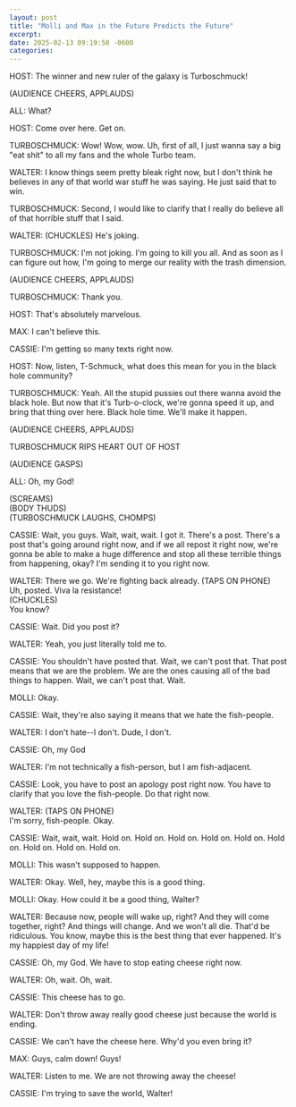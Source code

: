 ```yaml
---
layout: post
title: "Molli and Max in the Future Predicts the Future"
excerpt: 
date: 2025-02-13 09:19:58 -0600
categories: 
---
```


HOST:
The winner and new ruler of the galaxy is Turboschmuck!

(AUDIENCE CHEERS, APPLAUDS)

ALL:
What?

HOST:
Come over here. Get on.

TURBOSCHMUCK:
Wow! Wow, wow. Uh, first of all, I just wanna say a big "eat shit" to all my fans and the whole Turbo team.

WALTER:
I know things seem pretty bleak right now, but I don't think he believes in any of that world war stuff he was saying. He just said that to win.

TURBOSCHMUCK:
Second, I would like to clarify that I really do believe all of that horrible stuff that I said.

WALTER:
(CHUCKLES) He's joking.

TURBOSCHMUCK:
I'm not joking. I'm going to kill you all. And as soon as I can figure out how, I'm going to merge our reality with the trash dimension.

(AUDIENCE CHEERS, APPLAUDS)

TURBOSCHMUCK:
Thank you.

HOST:
That's absolutely marvelous.

MAX:
I can't believe this.

CASSIE:
I'm getting so many texts right now.

HOST:
Now, listen, T-Schmuck, what does this mean for you in the black hole community?

TURBOSCHMUCK:
Yeah. All the stupid pussies out there wanna avoid the black hole. But now that it's Turb-o-clock, we're gonna speed it up, and bring that thing over here. Black hole time. We'll make it happen.

(AUDIENCE CHEERS, APPLAUDS)

TURBOSCHMUCK RIPS HEART OUT OF HOST

(AUDIENCE GASPS)

ALL: 
Oh, my God!

(SCREAMS)  
(BODY THUDS)  
(TURBOSCHMUCK LAUGHS, CHOMPS)

CASSIE:
Wait, you guys. Wait, wait, wait. I got it. There's a post. There's a post that's going around right now, and if we all repost it right now, we're gonna be able to make a huge difference and stop all these terrible things from happening, okay? I'm sending it to you right now.

WALTER:
There we go. We're fighting back already.  (TAPS ON PHONE)  
Uh, posted. Viva la resistance!  
(CHUCKLES)  
You know?

CASSIE:
Wait. Did you post it?

WALTER:
Yeah, you just literally told me to.

CASSIE:
You shouldn't have posted that. Wait, we can't post that. That post means that we are the problem. We are the ones causing all of the bad things to happen. Wait, we can't post that. Wait.

MOLLI:
Okay.

CASSIE:
Wait, they're also saying it means that we hate the fish-people.

WALTER:
I don't hate--I don't. Dude, I don't.

CASSIE:
Oh, my God

WALTER:
I'm not technically a fish-person, but I am fish-adjacent.

CASSIE:
Look, you have to post an apology post right now. You have to clarify that you love the fish-people. Do that right now.

WALTER:
(TAPS ON PHONE)  
I'm sorry, fish-people. Okay.

CASSIE:
Wait, wait, wait. Hold on. Hold on. Hold on. Hold on. Hold on. Hold on. Hold on. Hold on. Hold on.

MOLLI:
This wasn't supposed to happen.

WALTER:
Okay. Well, hey, maybe this is a good thing.

MOLLI:
Okay. How could it be a good thing, Walter?

WALTER:
Because now, people will wake up, right? And they will come together, right? And things will change. And we won't all die. That'd be ridiculous. You know, maybe this is the best thing that ever happened. It's my happiest day of my life!

CASSIE:
Oh, my God. We have to stop eating cheese right now.

WALTER:
Oh, wait. Oh, wait.

CASSIE: 
This cheese has to go.

WALTER:
Don't throw away really good cheese just because the world is ending.

CASSIE:
We can't have the cheese here. Why'd you even bring it?

MAX:
Guys, calm down! Guys!

WALTER:
Listen to me. We are not throwing away the cheese!

CASSIE:
I'm trying to save the world, Walter!
